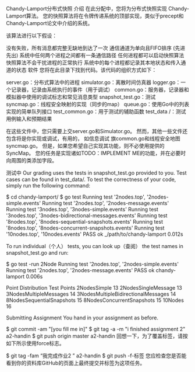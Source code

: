 Chandy-Lamport分布式快照
介绍
在此分配中，您将为分布式快照实现 Chandy-Lamport算法。
您的快照算法将在令牌传递系统的顶部实现，类似于precept和Chandy-Lamport论文中介绍的系统。

该算法进行以下假设：

没有失败，所有消息都完整无缺地到达了一次
通信通道为单向且FIFO排序 (先进先出)
系统中任何两个进程之间都有一条通信路径
任何进程都可以启动快照算法
快照算法不会干扰进程的正常执行
系统中的每个进程都记录其本地状态和传入通道的状态
软件
您将在此目录下找到代码。该代码的组织方式如下：

server.go：分布式算法中的进程
simulator.go：离散时间仿真器
logger.go：一个记录器，记录由系统执行的事件（用于调试）
common.go：服务器，记录器和模拟器中使用的调试标志和常见消息类型
snapshot_test.go：测试
syncmap.go：线程安全映射的实现（同步的map）
queue.go：使用Go中的列表实现的简单队列接口 
test_common.go：用于测试的辅助函数
test_data /：测试用例输入和预期结果

在这些文件中，您只需要上交server.go和Simulator.go。
然而，其他一些文件还包含将是你实现或调试，有用的，
如信息调试 旗common.go和线程安全地图syncmap.go。
但是，如果您希望自己实现其功能，则不必使用提供的SyncMap。
您的任务是实现诸如TODO：IMPLEMENT ME的功能，并在必要时向周围的类添加字段。

测试中
Our grading uses the tests in snapshot_test.go provided to you. 
Test cases can be found in test_data/. To test the correctness of your code, 
simply run the following command:

  $ cd chandy-lamport/
  $ go test
  Running test '2nodes.top', '2nodes-simple.events'
  Running test '2nodes.top', '2nodes-message.events'
  Running test '3nodes.top', '3nodes-simple.events'
  Running test '3nodes.top', '3nodes-bidirectional-messages.events'
  Running test '8nodes.top', '8nodes-sequential-snapshots.events'
  Running test '8nodes.top', '8nodes-concurrent-snapshots.events'
  Running test '10nodes.top', '10nodes.events'
  PASS
  ok      _/path/to/chandy-lamport 0.012s
  
To run individual（个人） tests, 
you can look up（查阅） the test names in 
snapshot_test.go and run:

  $ go test -run 2Node
  Running test '2nodes.top', '2nodes-simple.events'
  Running test '2nodes.top', '2nodes-message.events'
  PASS
  ok      chandy-lamport  0.006s
  
Point                   Distribution
Test	                Points
2NodesSimple	        13
2NodesSingleMessage	    13
3NodesMultipleMessages	14
3NodesMultipleBidirectionalMessages	14
8NodesSequentialSnapshots	        15
8NodesConcurrentSnapshots	        15
10Nodes	                            16

Submitting Assignment
You hand in your assignment as before.

$ git commit -am "[you fill me in]"
$ git tag -a -m "i finished assignment 2" a2-handin
$ git push origin master a2-handin
回想一下，为了覆盖标签，请按如下所示使用force标志。

$ git tag -fam “我完成作业2 ” a2-handin
$ git push -f-标签
您应检查您是否能看到你的资料库GitHub的页面上最终提交并标签为这项任务。

